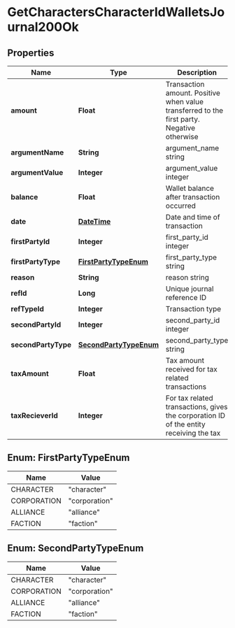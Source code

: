 
# GetCharactersCharacterIdWalletsJournal200Ok

## Properties
Name | Type | Description | Notes
------------ | ------------- | ------------- | -------------
**amount** | **Float** | Transaction amount. Positive when value transferred to the first party. Negative otherwise |  [optional]
**argumentName** | **String** | argument_name string |  [optional]
**argumentValue** | **Integer** | argument_value integer |  [optional]
**balance** | **Float** | Wallet balance after transaction occurred |  [optional]
**date** | [**DateTime**](DateTime.md) | Date and time of transaction | 
**firstPartyId** | **Integer** | first_party_id integer |  [optional]
**firstPartyType** | [**FirstPartyTypeEnum**](#FirstPartyTypeEnum) | first_party_type string |  [optional]
**reason** | **String** | reason string |  [optional]
**refId** | **Long** | Unique journal reference ID | 
**refTypeId** | **Integer** | Transaction type | 
**secondPartyId** | **Integer** | second_party_id integer |  [optional]
**secondPartyType** | [**SecondPartyTypeEnum**](#SecondPartyTypeEnum) | second_party_type string |  [optional]
**taxAmount** | **Float** | Tax amount received for tax related transactions |  [optional]
**taxRecieverId** | **Integer** | For tax related transactions, gives the corporation ID of the entity receiving the tax |  [optional]


<a name="FirstPartyTypeEnum"></a>
## Enum: FirstPartyTypeEnum
Name | Value
---- | -----
CHARACTER | &quot;character&quot;
CORPORATION | &quot;corporation&quot;
ALLIANCE | &quot;alliance&quot;
FACTION | &quot;faction&quot;


<a name="SecondPartyTypeEnum"></a>
## Enum: SecondPartyTypeEnum
Name | Value
---- | -----
CHARACTER | &quot;character&quot;
CORPORATION | &quot;corporation&quot;
ALLIANCE | &quot;alliance&quot;
FACTION | &quot;faction&quot;



